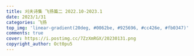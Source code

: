 ```yaml
---
title: 刈夫诗集 飞扬篇二 2022.10-2023.1
date: 2023/1/31
categories: 飞扬
top_img: 'linear-gradient(20deg, #0062be, #925696, #cc426e, #fb0347)'
comments: true
cover: https://i.postimg.cc/7ZzXmRGX/20230131.png
copyright_author: Oct0pu5
---
```

